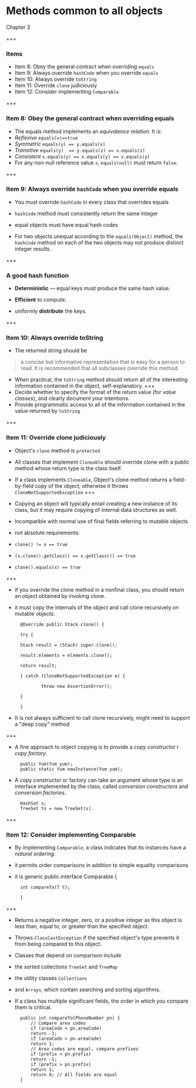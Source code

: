 # Methods common to all objects

Chapter 3

+++
### Items

- Item 8: Obey the general contract when overriding `equals`
- Item 9: Always override `hashCode` when you override `equals`
- Item 10: Always override `toString`
- Item 11: Override `clone` judiciously
- Item 12: Consider implementing `Comparable`

+++
### Item 8: Obey the general contract when overriding equals

- The equals method implements an _equivalence relation._ It is:
- _Reflexive_                `equals(x)==true`
- _Symmetric_                `equals(y) == y.equals(x)`
- _Transitive_                `equals(y)  == y.equals(z) == x.equals(z)`
- _Consistent_                `x.equals(y) == x.equals(y) == x.equals(y)`
- For any non-null reference value `x`, `equals(null)` must return `false`.

+++
### Item 9: Always override `hashCode` when you override equals

- You must override `hashCode` in every class that overrides equals

- `hashCode` method must consistently return the same integer
- equal objects must have equal hash codes
- For two objects unequal according to the `equals(Object)` method, the `hashCode` method on each of the two objects may not produce distinct integer results.

+++
### A good hash function
- **Deterministic** — equal keys must produce the same hash value.

- **Efficient** to compute.

- uniformly **distribute** the keys.

+++
### Item 10: Always override toString

- The returned string should be 
>a concise but informative representation that is easy for a person to read.
>It is recommended that all subclasses override this method.
- When practical, the `toString` method should return all of the interesting information contained in the object, self-explanatory.
+++
- Decide whether to specify the format of the return value (for _value classes_), and clearly document your intentions.
- Provide programmatic access to all of the information contained in the value returned by `toString`

+++
### Item 11: Override clone judiciously

- Object's `clone` method is `protected`
- All classes that implement `Cloneable` should override clone with a public method whose return type is the class itself.
- If a class implements `Cloneable`, Object's clone method returns a field-by-field copy of the object; otherwise it throws `CloneNotSupportedException`
+++
- Copying an object will typically entail creating a new instance of its class, but it may require copying of internal data structures as well.
- Incompatible with normal use of final fields referring to mutable objects
- not absolute requirements:

- `clone() != x == true`
- `(x.clone().getClass() == x.getClass()) == true`
- `clone().equals(x) == true`

+++
- if you override the clone method in a nonfinal class, you should return an object obtained by invoking clone.
- it must copy the internals of the object and call clone recursively on mutable objects:

		@Override public Stack clone() {

		try {

		Stack result = (Stack) super.clone();

		result.elements = elements.clone();

		return result;

		} catch (CloneNotSupportedException e) {

		        throw new AssertionError();

		}

		}

- It is not always sufficient to call clone recursively, might need to support a &quot;deep copy&quot; method

+++
- A fine approach to object copying is to provide a _copy constructor_ r _copy factory_.

		public Yum(Yum yum);
		public static Yum newInstance(Yum yum);

- A copy constructor or factory can take an argument whose type is an interface implemented by the class, called _conversion constructors_ and _conversion factories_.

		HashSet s;
		TreeSet ts = new TreeSet(s).

+++
### Item 12: Consider implementing Comparable

- By implementing `Comparable`, a class indicates that its instances have a _natural ordering._
- it permits order comparisons in addition to simple equality comparisons
- it is generic
		public interface Comparable<T> {

		int compareTo(T t);

		}
+++
- Returns a negative integer, zero, or a positive integer as this object is less than, equal to, or greater than the specified object.
- Throws `ClassCastException` if the specified object's type prevents it from being compared to this object.



- Classes that depend on comparison include

- the sorted collections `TreeSet` and `TreeMap`
- the utility classes `Collections`
- and `Arrays`, which contain searching and sorting algorithms.

- If a class has multiple significant fields, the order in which you compare them is critical.

		public int compareTo(PhoneNumber pn) {
			// Compare area codes
			if (areaCode < pn.areaCode)
			return -1;
			if (areaCode > pn.areaCode)
			return 1;
			// Area codes are equal, compare prefixes
			if (prefix < pn.prefix)
			return -1;
			if (prefix > pn.prefix)
			return 1;
			return 0; // All fields are equal
		}
